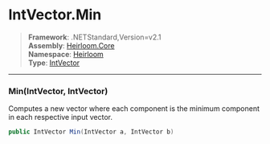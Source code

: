 # IntVector.Min

> **Framework**: .NETStandard,Version=v2.1  
> **Assembly**: [Heirloom.Core][0]  
> **Namespace**: [Heirloom][0]  
> **Type**: [IntVector][1]  

--------------------------------------------------------------------------------

### Min(IntVector, IntVector)

Computes a new vector where each component is the minimum component in each respective input vector.

```cs
public IntVector Min(IntVector a, IntVector b)
```

[0]: ..\Heirloom.Core.md
[1]: Heirloom.IntVector.md
